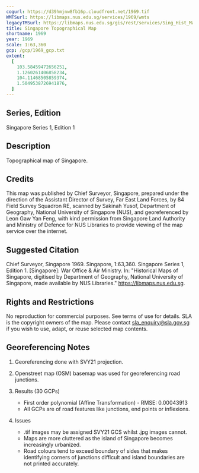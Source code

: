 ```yaml
---
cogurl: https://d39hmjnw8fb16p.cloudfront.net/1969.tif
WMTSurl: https://libmaps.nus.edu.sg/services/1969/wmts
legacyTMSurl: https://libmaps.nus.edu.sg/gis/rest/services/Sing_Hist_Maps/1969/MapServer/tile/{z}/{y}/{x}
title: Singapore Topographical Map
shortname: 1969
year: 1969
scale: 1:63,360
gcp: /gcp/1969_gcp.txt
extent:
  [
    103.58459472656251,
    1.1260261406858234,
    104.11468505859374,
    1.5049538726941876,
  ]
---
```


## Series, Edition

Singapore Series 1, Edition 1

## Description

Topographical map of Singapore.

## Credits

This map was published by Chief Surveyor, Singapore, prepared under the direction of the Assistant Director of Survey, Far East Land Forces, by 84 Field Survey Squadron RE, scanned by Sakinah Yusof, Department of Geography, National University of Singapore (NUS), and georeferenced by Leon Gaw Yan Feng, with kind permission from Singapore Land Authority and Ministry of Defence for NUS Libraries to provide viewing of the map service over the internet.

## Suggested Citation

Chief Surveyor, Singapore 1969. Singapore, 1:63,360. Singapore Series 1, Edition 1. [Singapore]: War Office & Air Ministry. In: "Historical Maps of Singapore, digitised by Department of Geography, National University of Singapore, made available by NUS Libraries." https://libmaps.nus.edu.sg.

## Rights and Restrictions

No reproduction for commercial purposes. See terms of use for details. SLA is the copyright owners of the map. Please contact sla_enquiry@sla.gov.sg if you wish to use, adapt, or reuse selected map contents.

## Georeferencing Notes

1. Georeferencing done with SVY21 projection.

2. Openstreet map (OSM) basemap was used for georeferencing road junctions.

3. Results (30 GCPs)

   - First order polynomial (Affine Transformation) - RMSE: 0.00043913
   - All GCPs are of road features like junctions, end points or inflexions.

4. Issues

   - .tif images may be assigned SVY21 GCS whilst .jpg images cannot.
   - Maps are more cluttered as the island of Singapore becomes increasingly urbanized.
   - Road colours tend to exceed boundary of sides that makes identifying corners of junctions difficult and island boundaries are not printed accurately.
